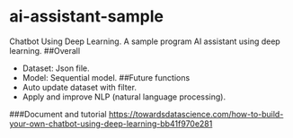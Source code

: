 # ai-assistant-sample
Chatbot Using Deep Learning.
A sample program AI assistant using deep learning.
##Overall
- Dataset: Json file.
- Model: Sequential model.
##Future functions
- Auto update dataset with filter.
- Apply and improve NLP (natural language processing).

###Document and tutorial
https://towardsdatascience.com/how-to-build-your-own-chatbot-using-deep-learning-bb41f970e281
